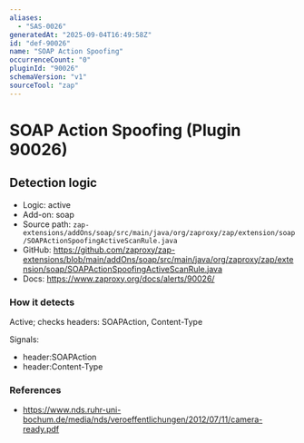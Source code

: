 ```yaml
---
aliases:
  - "SAS-0026"
generatedAt: "2025-09-04T16:49:58Z"
id: "def-90026"
name: "SOAP Action Spoofing"
occurrenceCount: "0"
pluginId: "90026"
schemaVersion: "v1"
sourceTool: "zap"
---
```


# SOAP Action Spoofing (Plugin 90026)

## Detection logic

- Logic: active
- Add-on: soap
- Source path: `zap-extensions/addOns/soap/src/main/java/org/zaproxy/zap/extension/soap/SOAPActionSpoofingActiveScanRule.java`
- GitHub: https://github.com/zaproxy/zap-extensions/blob/main/addOns/soap/src/main/java/org/zaproxy/zap/extension/soap/SOAPActionSpoofingActiveScanRule.java
- Docs: https://www.zaproxy.org/docs/alerts/90026/

### How it detects

Active; checks headers: SOAPAction, Content-Type

Signals:
- header:SOAPAction
- header:Content-Type

### References
- https://www.nds.ruhr-uni-bochum.de/media/nds/veroeffentlichungen/2012/07/11/camera-ready.pdf

